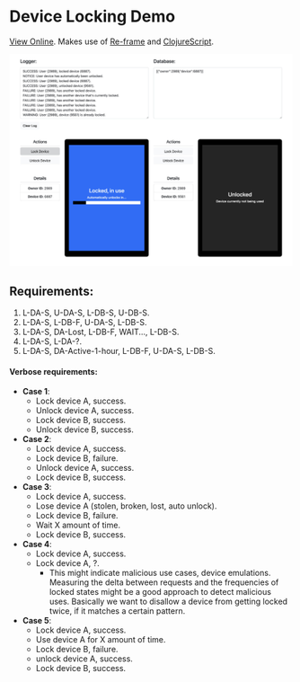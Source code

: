 # Device Locking Demo

[View Online](http://188.166.147.241/). Makes use of [Re-frame](https://day8.github.io/re-frame/) and [ClojureScript](https://clojurescript.org/).

![Device locking demo screenshot](./screenshot.jpg "Title")

## Requirements:

1. L-DA-S, U-DA-S, L-DB-S, U-DB-S.
2. L-DA-S, L-DB-F, U-DA-S, L-DB-S.
3. L-DA-S, DA-Lost, L-DB-F, WAIT..., L-DB-S.
4. L-DA-S, L-DA-?.
5. L-DA-S, DA-Active-1-hour, L-DB-F, U-DA-S, L-DB-S.

#### Verbose requirements:

- **Case 1**:
    - Lock device A, success.
    - Unlock device A, success.
    - Lock device B, success.
    - Unlock device B, success.
- **Case 2**:
    - Lock device A, success.
    - Lock device B, failure.
    - Unlock device A, success.
    - Lock device B, success.
- **Case 3**:
    - Lock device A, success.
    - Lose device A (stolen, broken, lost, auto unlock).
    - Lock device B, failure.
    - Wait X amount of time.
    - Lock device B, success.
- **Case 4**:
    - Lock device A, success.
    - Lock device A, ?.
      - This might indicate malicious use cases, device emulations. Measuring the delta between requests and the frequencies of locked states might be a good approach to detect malicious uses. Basically we want to disallow a device from getting locked twice, if it matches a certain pattern.
- **Case 5**:
    - Lock device A, success.
    - Use device A for X amount of time.
    - Lock device B, failure.
    - unlock device A, success.
    - Lock device B, success.